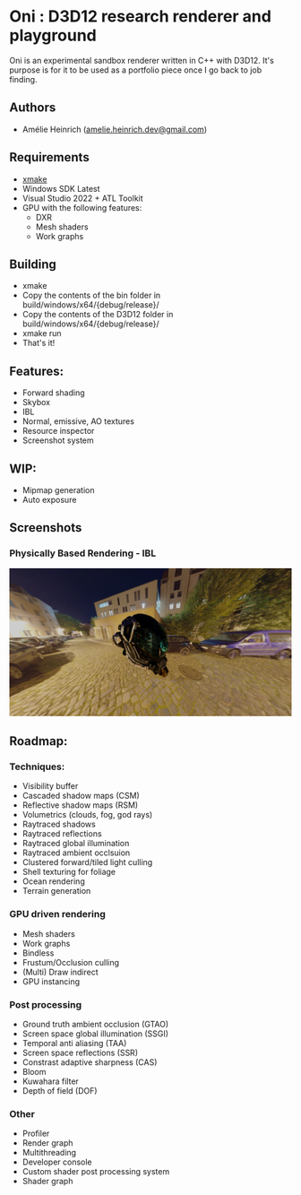 # Oni : D3D12 research renderer and playground

Oni is an experimental sandbox renderer written in C++ with D3D12. It's purpose is for it to be used as a portfolio piece once I go back to job finding.

## Authors

- Amélie Heinrich (amelie.heinrich.dev@gmail.com)

## Requirements

- [xmake](https://xmake.io/#/)
- Windows SDK Latest
- Visual Studio 2022 + ATL Toolkit
- GPU with the following features:
    - DXR
    - Mesh shaders
    - Work graphs

## Building

- xmake
- Copy the contents of the bin folder in build/windows/x64/{debug/release}/
- Copy the contents of the D3D12 folder in build/windows/x64/{debug/release}/
- xmake run
- That's it!

## Features:

- Forward shading
- Skybox
- IBL
- Normal, emissive, AO textures
- Resource inspector
- Screenshot system

## WIP:

- Mipmap generation
- Auto exposure

## Screenshots

### Physically Based Rendering - IBL

![](screenshots/DamgedHelmetPBR.png)

## Roadmap:

### Techniques:
- Visibility buffer
- Cascaded shadow maps (CSM)
- Reflective shadow maps (RSM)
- Volumetrics (clouds, fog, god rays)
- Raytraced shadows
- Raytraced reflections
- Raytraced global illumination
- Raytraced ambient occlsuion
- Clustered forward/tiled light culling
- Shell texturing for foliage
- Ocean rendering
- Terrain generation

### GPU driven rendering
- Mesh shaders
- Work graphs
- Bindless
- Frustum/Occlusion culling
- (Multi) Draw indirect
- GPU instancing

### Post processing
- Ground truth ambient occlusion (GTAO)
- Screen space global illumination (SSGI)
- Temporal anti aliasing (TAA)
- Screen space reflections (SSR)
- Constrast adaptive sharpness (CAS)
- Bloom
- Kuwahara filter
- Depth of field (DOF)

### Other
- Profiler
- Render graph
- Multithreading
- Developer console
- Custom shader post processing system
- Shader graph
